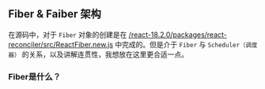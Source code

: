 ## Fiber & Faiber 架构
在源码中，对于 `Fiber` 对象的创建是在 [/react-18.2.0/packages/react-reconciler/src/ReactFiber.new.js](https://github.com/MrArky/ReactSourceCode/blob/main/packages/react-18.2.0/packages/react-reconciler/src/ReactFiber.new.js) 中完成的。但是介于 `Fiber` 与 `Scheduler（调度器）` 的关系，以及讲解连贯性，我想放在这里更合适一点。
### Fiber是什么？

